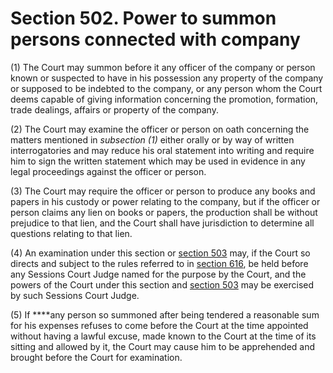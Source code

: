 # Section 502. Power to summon persons connected with company

\(1\) The Court may summon before it any officer of the company or person known or suspected to have in his possession any property of the company or supposed to be indebted to the company, or any person whom the Court deems capable of giving information concerning the promotion, formation, trade dealings, affairs or property of the company.

\(2\) The Court may examine the officer or person on oath concerning the matters mentioned in _subsection \(1\)_ either orally or by way of written interrogatories and may reduce his oral statement into writing and require him to sign the written statement which may be used in evidence in any legal proceedings against the officer or person.

\(3\) The Court may require the officer or person to produce any books and papers in his custody or power relating to the company, but if the officer or person claims any lien on books or papers, the production shall be without prejudice to that lien, and the Court shall have jurisdiction to determine all questions relating to that lien.

\(4\) An examination under this section or [section 503](section-503.-power-to-order-public-examination-of-promoters-directors-etc..md) may, if the Court so directs and subject to the rules referred to in [section 616](../../../part-5-miscellaneous/division-3-general-provisions/section-616.-rules.md), be held before any Sessions Court Judge named for the purpose by the Court, and the powers of the Court under this section and [section 503](section-503.-power-to-order-public-examination-of-promoters-directors-etc..md) may be exercised by such Sessions Court Judge.

\(5\) If ****any person so summoned after being tendered a reasonable sum for his expenses refuses to come before the Court at the time appointed without having a lawful excuse, made known to the Court at the time of its sitting and allowed by it, the Court may cause him to be apprehended and brought before the Court for examination.

